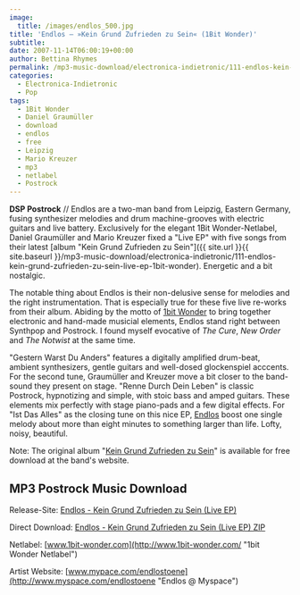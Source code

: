 ```yaml
---
image:
  title: /images/endlos_500.jpg
title: 'Endlos – »Kein Grund Zufrieden zu Sein« (1Bit Wonder)'
subtitle: 
date: 2007-11-14T06:00:19+00:00
author: Bettina Rhymes
permalink: /mp3-music-download/electronica-indietronic/111-endlos-kein-grund-zufrieden-zu-sein-live-ep-1bit-wonder
categories:
  - Electronica-Indietronic
  - Pop
tags:
  - 1Bit Wonder
  - Daniel Graumüller
  - download
  - endlos
  - free
  - Leipzig
  - Mario Kreuzer
  - mp3
  - netlabel
  - Postrock
---
```

**DSP Postrock** // Endlos are a two-man band from Leipzig, Eastern Germany, fusing synthesizer melodies and drum machine-grooves with electric guitars and live battery. Exclusively for the elegant 1Bit Wonder-Netlabel, Daniel Graumüller and Mario Kreuzer fixed a "Live EP" with five songs from their latest [album "Kein Grund Zufrieden zu Sein"]({{ site.url }}{{ site.baseurl }}/mp3-music-download/electronica-indietronic/111-endlos-kein-grund-zufrieden-zu-sein-live-ep-1bit-wonder). Energetic and a bit nostalgic. <!--more-->

<!--adsense-->

The notable thing about Endlos is their non-delusive sense for melodies and the right instrumentation. That is especially true for these five live re-works from their album. Abiding by the motto of [1bit Wonder](http://www.1bit-wonder.com/ "1bit Wonder Netlabel") to bring together electronic and hand-made musicial elements, Endlos stand right between Synthpop and Postrock. I found myself evocative of _The Cure_, _New Order_ and _The Notwist_ at the same time.

"Gestern Warst Du Anders" features a digitally amplified drum-beat, ambient synthesizers, gentle guitars and well-dosed glockenspiel acccents. For the second tune, Graumüller and Kreuzer move a bit closer to the band-sound they present on stage. "Renne Durch Dein Leben" is classic Postrock, hypnotizing and simple, with stoic bass and amped guitars. These elements mix perfectly with stage piano-pads and a few digital effects. For "Ist Das Alles" as the closing tune on this nice EP, [Endlos](http://www.endlos-toene.de/ "Endlos Website") boost one single melody about more than eight minutes to something larger than life. Lofty, noisy, beautiful.

Note: The original album "[Kein Grund Zufrieden zu Sein](http://www.endlos-toene.de/endlos.php?link=tontraeger.html&sublink=tontraeger/kgzzs.html "Kein Grund Zufrieden zu Sein @ endlos-toene.de")" is available for free download at the band's website.

## MP3 Postrock Music Download

Release-Site: [Endlos - Kein Grund Zufrieden zu Sein (Live EP)](http://www.1bit-wonder.com/028/028.html "Live EP @ 1bit Wonder")
  
Direct Download: [Endlos - Kein Grund Zufrieden zu Sein (Live EP) ZIP](http://www.1bit-wonder.com/028/1bit028_-_Endlos_-_Kein_Grund_zufrieden_zu_sein_(Live_EP).zip "Live EP ZIP")
  
Netlabel: [www.1bit-wonder.com](http://www.1bit-wonder.com/ "1bit Wonder Netlabel")
  
Artist Website: [www.mypace.com/endlostoene](http://www.myspace.com/endlostoene "Endlos @ Myspace")